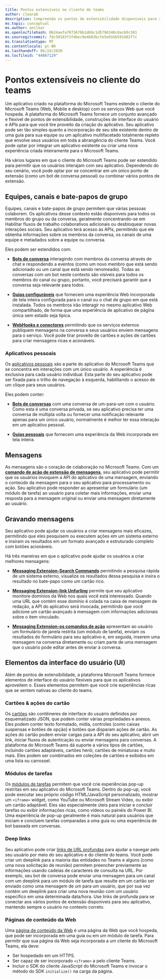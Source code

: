 ```yaml
---
title: Pontos extensíveis no cliente do teams
author: clearab
description: Compreenda os pontos de extensibilidade disponíveis para seu aplicativo no cliente do Microsoft Teams.
ms.topic: conceptual
ms.author: anclear
ms.openlocfilehash: 0624aefa7873678b1d69c1d5796340cdac69c381
ms.sourcegitcommit: fdc50183f3f4bec9e4b83bcfe5e016b591402f7c
ms.translationtype: MT
ms.contentlocale: pt-BR
ms.lasthandoff: 06/24/2020
ms.locfileid: "44867129"
---
```

# <a name="extensible-points-in-the-teams-client"></a>Pontos extensíveis no cliente do teams

Um aplicativo criado na plataforma do Microsoft Teams estende o cliente do Microsoft Teams (Web, Mobile e desktop) com os serviços Web que você hospeda. A plataforma do Microsoft Teams fornece um conjunto avançado e flexível de pontos de extensibilidade, construções de interface do usuário e APIs para que você tire proveito da criação do aplicativo. Seu aplicativo pode ser tão simples quanto a incorporação de seu site existente dentro de uma guia para sua equipe ou um aplicativo multifacetado totalmente repleto que envolve seus usuários em toda a abrangência do cliente Teams. Você pode optar por integrar um aplicativo existente ou criar uma nova experiência criada inteiramente para o Microsoft Teams.

Há vários lugares em que o cliente do Microsoft Teams pode ser estendido para permitir que os usuários interajam com seu aplicativo. Dependendo do seu cenário, você pode optar por se concentrar em um único ponto de extensão (como um bot de conversa pessoal) ou combinar vários pontos de extensão.

## <a name="teams-channels-and-group-chats"></a>Equipes, canais e bate-papos de grupo

Equipes, canais e bate-papos de grupo permitem que várias pessoas colaborem. Os aplicativos desse contexto estão disponíveis para todos os membros do grupo ou da conversa, geralmente concentrando-se em Habilitar fluxos de trabalho colaborativos adicionais ou desbloquear novas interações sociais. Seu aplicativo terá acesso às APIs, permitindo que ele obtenha informações sobre os membros da conversa, os canais de uma equipe e metadados sobre a equipe ou conversa.

Eles podem ser estendidos com:

* [**Bots de conversa**](~/bots/what-are-bots.md) interagindo com membros da conversa através de chat e respondendo a eventos (como um novo membro que está sendo adicionado ou um canal que está sendo renomeado). Todas as conversas com um bot neste contexto são visíveis para todos os membros do canal ou grupo, portanto, você precisará garantir que a conversa seja relevante para todos.

* [**Guias configuráveis**](~/tabs/what-are-tabs.md) que fornecem uma experiência Web incorporada de tela inteira configurada para o canal ou o chat de grupo em que está instalada. Todos os membros irão interagir no mesmo aplicativo Web compartilhado, de forma que uma experiência de aplicativo de página única sem estado seja típica.

* [**WebHooks e conectores**](~/webhooks-and-connectors/what-are-webhooks-and-connectors.md) permitindo que os serviços externos publiquem mensagens na conversa e seus usuários enviem mensagens para o serviço. Você pode tirar proveito de cartões e ações de cartões para criar mensagens ricas e acionáveis.

### <a name="personal-apps"></a>Aplicativos pessoais

Os [aplicativos pessoais](~/concepts/design/personal-apps.md) são a parte do aplicativo do Microsoft Teams que se concentra em interações com um único usuário. A experiência é exclusiva para cada usuário individual. Esta parte do seu aplicativo pode ser fixada para o trilho de navegação à esquerda, habilitando o acesso de um clique para seus usuários.

Eles podem conter:

* [**Bots de conversas**](~/bots/what-are-bots.md) com uma conversa de um-para-um com o usuário. Como esta é uma conversa privada, se seu aplicativo precisa ter uma conversa de múltipla volta ou fornecer uma notificação relevante apenas para um único usuário, normalmente é melhor ter essa interação em um aplicativo pessoal.

* [**Guias pessoais**](~/tabs/what-are-tabs.md) que fornecem uma experiência da Web incorporada em tela inteira.

## <a name="messages"></a>Mensagens

As mensagens são o coração de colaboração no Microsoft Teams. Com um [**comando de ação de extensão de mensagens**](~/messaging-extensions/what-are-messaging-extensions.md), seu aplicativo pode permitir que os usuários invoquem a API do aplicativo de uma mensagem, enviando o conteúdo da mensagem para o seu aplicativo para processamento ou ação. Seu aplicativo pode responder ao apresentar um formulário (um módulo de tarefa) ao usuário para coletar mais informações, enviar uma resposta para a mensagem original ou enviar uma mensagem diretamente ao usuário.

## <a name="writing-messages"></a>Gravando mensagens

Seu aplicativo pode ajudar os usuários a criar mensagens mais eficazes, permitindo que eles pesquisem ou executem ações em um sistema externo e insiram os resultados em um formato avançado e estruturado completo com botões acionáveis.

Há três maneiras em que o aplicativo pode ajudar os usuários a criar melhores mensagens:

* [**Messaging Extension-Search Commands**](~/messaging-extensions/what-are-messaging-extensions.md) permitindo a pesquisa rápida de um sistema externo, visualize os resultados dessa pesquisa e insira o resultado no bate-papo como um cartão rico.

* [**Messaging Extension-link Unfurling**](~/messaging-extensions/what-are-messaging-extensions.md) permite que seu aplicativo monitore domínios da Web nos quais você está interessado. Quando uma URL que contém esse domínio é colada na caixa de mensagem de redação, a API do aplicativo será invocada, permitindo que você adicione um cartão avançado à mensagem com informações adicionais sobre o item vinculado.

* [**Messaging Extension-os comandos de ação**](~/messaging-extensions/what-are-messaging-extensions.md) apresentam ao usuário um formulário de janela restrita (um módulo de tarefa), enviam os resultados do formulário para seu aplicativo e, em seguida, inserem uma mensagem na conversa diretamente ou criam parte de uma mensagem que o usuário pode editar antes de enviar à conversa.

## <a name="user-interface-ui-elements"></a>Elementos da interface do usuário (UI)

Além de pontos de extensibilidade, a plataforma Microsoft Teams fornece elementos de interface do usuário flexíveis para que os aplicativos aproveitem o. Esses elementos permitem que você crie experiências ricas que se sentem nativas ao cliente do teams.

### <a name="cards--card-actions"></a>Cartões & ações do cartão

Os [cartões](~/task-modules-and-cards/what-are-cards.md) são contêineres de interface do usuário definidos por esquematizado JSON, que podem conter várias propriedades e anexos. Eles podem conter texto formatado, mídia, controles (como caixas suspensas e botões de opção) e botões que disparam ações de cartão. As ações do cartão podem enviar cargas para a API do seu aplicativo, abrir um link, iniciar fluxos de autenticação ou enviar mensagens para conversas. A plataforma do Microsoft Teams dá suporte a vários tipos de cartões, incluindo cartões adaptáveis, cartões herói, cartões de miniaturas e muito mais. Eles podem ser combinados em coleções de cartões e exibidos em uma lista ou carrossel.

### <a name="task-modules"></a>Módulos de tarefas

Os [módulos de tarefas](~/task-modules-and-cards/what-are-task-modules.md) permitem que você crie experiências pop-up restritas em seu aplicativo do Microsoft Teams. Dentro do pop-up, você pode executar seu próprio código HTML/JavaScript personalizado, mostrar um `<iframe>` widget, como YouTube ou Microsoft Stream Video, ou exibir um cartão adaptável. Eles são especialmente úteis para iniciar e concluir tarefas ou exibir informações ricas, como vídeos ou painéis do Power BI. Uma experiência de pop-up geralmente é mais natural para usuários que iniciam e concluem tarefas comparadas a uma guia ou uma experiência de bot baseada em conversas.

### <a name="deep-links"></a>Deep links

Seu aplicativo pode criar [links de URL profundas](~/concepts/build-and-test/deep-links.md) para ajudar a navegar pelo seu usuário por meio do seu aplicativo e do cliente do teams. Você pode criar um deeplink para a maioria das entidades no Teams e alguns (como uma nova solicitação de reunião) permitem preencher previamente as informações usando cadeias de caracteres de consulta na URL. Por exemplo, seu bot de conversa pode enviar uma mensagem para um canal com um deeplink para um módulo de tarefa que resulte em um cartão ser enviado como uma mensagem de um para um usuário, que por sua vez contém um deeplink para criar uma nova reunião com um usuário específico em uma determinada data/hora. Use links de profunda para se conectar aos vários pontos de extensão disponíveis para seu aplicativo, mantendo sempre o usuário no contexto correto.

### <a name="web-content-pages"></a>Páginas de conteúdo da Web

Uma [página de conteúdo da Web](~/tabs/how-to/create-tab-pages/content-page.md) é uma página da Web que você hospeda, que pode ser incorporada em uma guia ou em um módulo de tarefa. Para permitir que sua página da Web seja incorporada a um cliente do Microsoft Teams, ela deve:

* Ser hospedado em um HTTPS.
* Ser capaz de ser incorporado `<iframe>` a pelo cliente Teams.
* Incluir o SDK do cliente JavaScript do Microsoft Teams e invocar o método do SDK `initialize()` na carga da página.
